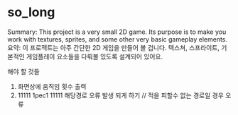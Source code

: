 # so_long
Summary: This project is a very small 2D game. Its purpose is to make you work with textures, sprites, and some other very basic gameplay elements. 요약: 이 프로젝트는 아주 간단한 2D 게임을 만들어 볼 겁니다. 텍스쳐, 스프라이트, 기본적인 게임플레이 요소들을 다뤄볼 있도록 설계되어 있어요.

해야 할 것들
1. 화면상에 움직임 횟수 출력
2. 11111
   1pec1
   11111
   해당경로 오류 발생 되게 하기 // 적을 피할수 없는 경로일 경우 오류
